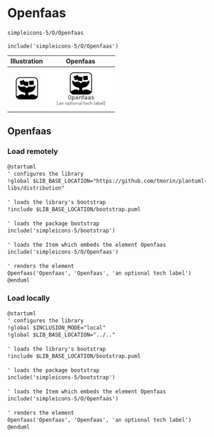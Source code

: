 # Openfaas


```text
simpleicons-5/O/Openfaas
```

```text
include('simpleicons-5/O/Openfaas')
```



| Illustration | Openfaas |
| :---: | :---: |
| ![illustration for Illustration](../../simpleicons-5/O/Openfaas.png) | ![illustration for Openfaas](../../simpleicons-5/O/Openfaas.Local.png) |




## Openfaas

### Load remotely
```plantuml
@startuml
' configures the library
!global $LIB_BASE_LOCATION="https://github.com/tmorin/plantuml-libs/distribution"

' loads the library's bootstrap
!include $LIB_BASE_LOCATION/bootstrap.puml

' loads the package bootstrap
include('simpleicons-5/bootstrap')

' loads the Item which embeds the element Openfaas
include('simpleicons-5/O/Openfaas')

' renders the element
Openfaas('Openfaas', 'Openfaas', 'an optional tech label')
@enduml
```

### Load locally
```plantuml
@startuml
' configures the library
!global $INCLUSION_MODE="local"
!global $LIB_BASE_LOCATION="../.."

' loads the library's bootstrap
!include $LIB_BASE_LOCATION/bootstrap.puml

' loads the package bootstrap
include('simpleicons-5/bootstrap')

' loads the Item which embeds the element Openfaas
include('simpleicons-5/O/Openfaas')

' renders the element
Openfaas('Openfaas', 'Openfaas', 'an optional tech label')
@enduml
```


